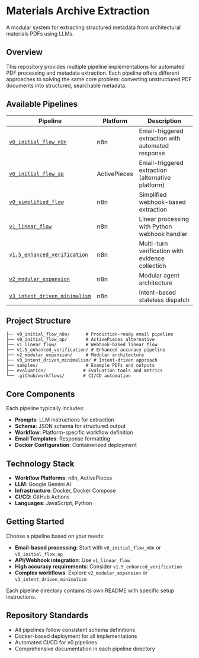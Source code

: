 # Materials Archive Extraction

A modular system for extracting structured metadata from architectural materials PDFs using LLMs.

## Overview

This repository provides multiple pipeline implementations for automated PDF processing and metadata extraction. Each pipeline offers different approaches to solving the same core problem: converting unstructured PDF documents into structured, searchable metadata.

## Available Pipelines

| Pipeline | Platform | Description |
|----------|----------|-------------|
| [`v0_initial_flow_n8n`](./v0_initial_flow_n8n) | n8n | Email-triggered extraction with automated response |
| [`v0_initial_flow_ap`](./v0_initial_flow_ap) | ActivePieces | Email-triggered extraction (alternative platform) |
| [`v0_simplified_flow`](./v0_simplified_flow) | n8n | Simplified webhook-based extraction |
| [`v1_linear_flow`](./v1_linear_flow) | n8n | Linear processing with Python webhook handler |
| [`v1.5_enhanced_verification`](./v1.5_enhanced_verification) | n8n | Multi-turn verification with evidence collection |
| [`v2_modular_expansion`](./v2_modular_expansion) | n8n | Modular agent architecture |
| [`v3_intent_driven_minimalism`](./v3_intent_driven_minimalism) | n8n | Intent-based stateless dispatch |

## Project Structure

```
├── v0_initial_flow_n8n/      # Production-ready email pipeline
├── v0_initial_flow_ap/       # ActivePieces alternative
├── v1_linear_flow/           # Webhook-based linear flow
├── v1.5_enhanced_verification/ # Enhanced accuracy pipeline
├── v2_modular_expansion/     # Modular architecture
├── v3_intent_driven_minimalism/ # Intent-driven approach
├── samples/                  # Example PDFs and outputs
├── evaluation/              # Evaluation tools and metrics
└── .github/workflows/       # CI/CD automation
```

## Core Components

Each pipeline typically includes:
- **Prompts**: LLM instructions for extraction
- **Schema**: JSON schema for structured output
- **Workflow**: Platform-specific workflow definition
- **Email Templates**: Response formatting
- **Docker Configuration**: Containerized deployment

## Technology Stack

- **Workflow Platforms**: n8n, ActivePieces
- **LLM**: Google Gemini AI
- **Infrastructure**: Docker, Docker Compose
- **CI/CD**: GitHub Actions
- **Languages**: JavaScript, Python

## Getting Started

Choose a pipeline based on your needs:

- **Email-based processing**: Start with `v0_initial_flow_n8n` or `v0_initial_flow_ap`
- **API/Webhook integration**: Use `v1_linear_flow`
- **High accuracy requirements**: Consider `v1.5_enhanced_verification`
- **Complex workflows**: Explore `v2_modular_expansion` or `v3_intent_driven_minimalism`

Each pipeline directory contains its own README with specific setup instructions.

## Repository Standards

- All pipelines follow consistent schema definitions
- Docker-based deployment for all implementations
- Automated CI/CD for v0 pipelines
- Comprehensive documentation in each pipeline directory
